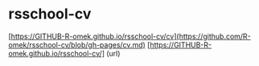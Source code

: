 # rsschool-cv
[https://GITHUB-R-omek.github.io/rsschool-cv/cv](https://github.com/R-omek/rsschool-cv/blob/gh-pages/cv.md)
[https://GITHUB-R-omek.github.io/rsschool-cv/] (url)

